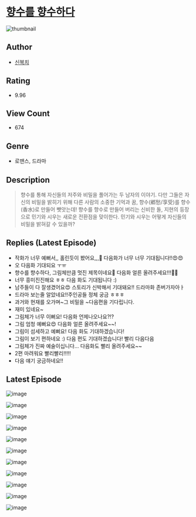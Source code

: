 # [향수를 향수하다](https://comic.naver.com/bestChallenge/list?titleId=810727)
![thumbnail](https://image-comic.pstatic.net/user_contents_data/challenge_comic/2023/05/24/upload_7161344869459309881_480x623.jpeg)

## Author
- [신복치](https://comic.naver.com/artistTitle?id=367039)

## Rating
- 9.96

## View Count
- 674

## Genre
- 로맨스, 드라마

## Description
> 향수를 통해 자신들의 저주와 비밀을 풀어가는 두 남자의 이야기. 다만 그들은 자신의 비밀을 밝히기 위해 다른 사람의 소중한 기억과 꿈, 향수(鄕愁/享受)를 향수(香水)로 만들어 뺏앗는데! 향수를 향수로 만들어 버리는 신비한 돌, 지현의 등장으로 민기와 시우는 새로운 전환점을 맞이한다. 민기와 시우는 어떻게 자신들의 비밀을 밝혀갈 수 있을까?

## Replies (Latest Episode)
- 작화가 너무 예뻐서,, 홀린듯이 봤어요,,,🫠 다음화가 너무 너무 기대됩니다!!😍😍
- 오 다음화 기대되요 ㅜㅠ
- 향수를 향수하다, 그림체만큼 멋진 제목이네요🧡 다음화 얼른 올려주세요!!!🙋‍♀️
- 너무 흥미진진해요 ㅎㅎ 다음 화도 기대됩니다 :)
- 남주들이 다 잘생겼어요😍 스토리가 신박해서 기대돼요!! 드라마화 존버가자아ㅏ
- 드라마 보는줄 알았네요!!주인공들 정체 궁금 ㅎㅎㅎ
- 과거와 현재를 오가며~그 비밀을 ~다음편을 기다립니다.
- 재미 있네요~
- 그림체가 너무 이뻐요! 다음화 언제나오나요?!?
- 그림 엄청 예뻐요😍 다음화 얼른 올려주세요~~!
- 그림이 섬세하고 예뻐요! 다음 화도 기대하겠습니다!
- 그림이 보기 편하네요 :) 다음 편도 기대하겠습니다! 빨리 다음다음
- 그림체가 진짜 예술이십니다... 다음화도 빨리 올려주세요~~
- 2편 마려워요 빨리빨리!!!!!
- 다음 얘기 궁금하네요!!

## Latest Episode
![image](https://image-comic.pstatic.net/user_contents_data/challenge_comic/2023/05/24/367039/upload_3775758334043632688.jpeg)

![image](https://image-comic.pstatic.net/user_contents_data/challenge_comic/2023/05/24/367039/upload_7233966692545803621.jpeg)

![image](https://image-comic.pstatic.net/user_contents_data/challenge_comic/2023/05/24/367039/upload_7003152830760051505.jpeg)

![image](https://image-comic.pstatic.net/user_contents_data/challenge_comic/2023/05/24/367039/upload_7291663377074054452.jpeg)

![image](https://image-comic.pstatic.net/user_contents_data/challenge_comic/2023/05/24/367039/upload_3918807211394282289.jpeg)

![image](https://image-comic.pstatic.net/user_contents_data/challenge_comic/2023/05/24/367039/upload_4050764888240568163.jpeg)

![image](https://image-comic.pstatic.net/user_contents_data/challenge_comic/2023/05/24/367039/upload_3486693626134736945.jpeg)

![image](https://image-comic.pstatic.net/user_contents_data/challenge_comic/2023/05/24/367039/upload_4049355323665167154.jpeg)

![image](https://image-comic.pstatic.net/user_contents_data/challenge_comic/2023/05/24/367039/upload_3630290957941157936.jpeg)

![image](https://image-comic.pstatic.net/user_contents_data/challenge_comic/2023/05/24/367039/upload_4121409619131523632.jpeg)

![image](https://image-comic.pstatic.net/user_contents_data/challenge_comic/2023/05/24/367039/upload_7219382779746935396.jpeg)
